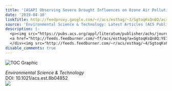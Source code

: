 ```yaml
---
title: '[ASAP] Observing Severe Drought Influences on Ozone Air Pollution in California'
date: '2019-04-10'
linkTitle: http://feedproxy.google.com/~r/acs/esthag/~3/SgtoqKsQn8Q/acs.est.8b04852
source: 'Environmental Science & Technology: Latest Articles (ACS Publications)'
description: |-
  <p><img src="https://pubs.acs.org/appl/literatum/publisher/achs/journals/content/esthag/0/esthag.ahead-of-print/acs.est.8b04852/20190326/images/medium/es-2018-04852v_0006.gif" alt="TOC Graphic"/></p><div><cite>Environmental Science & Technology</cite></div><div>DOI: 10.1021/acs.est.8b04852</div><div class="feedflare">
  <a href="http://feeds.feedburner.com/~ff/acs/esthag?a=SgtoqKsQn8Q:YE7qgsTHkeU:yIl2AUoC8zA"><img src="http://feeds.feedburner.com/~ff/acs/esthag?d=yIl2AUoC8zA" border="0"></img></a>
  </div><img src="http://feeds.feedburner.com/~r/acs/esthag/~4/SgtoqKsQn8Q" height="1" width="1" ...
disable_comments: true
---
```

<p><img src="https://pubs.acs.org/appl/literatum/publisher/achs/journals/content/esthag/0/esthag.ahead-of-print/acs.est.8b04852/20190326/images/medium/es-2018-04852v_0006.gif" alt="TOC Graphic"/></p><div><cite>Environmental Science & Technology</cite></div><div>DOI: 10.1021/acs.est.8b04852</div><div class="feedflare">
<a href="http://feeds.feedburner.com/~ff/acs/esthag?a=SgtoqKsQn8Q:YE7qgsTHkeU:yIl2AUoC8zA"><img src="http://feeds.feedburner.com/~ff/acs/esthag?d=yIl2AUoC8zA" border="0"></img></a>
</div><img src="http://feeds.feedburner.com/~r/acs/esthag/~4/SgtoqKsQn8Q" height="1" width="1" ...